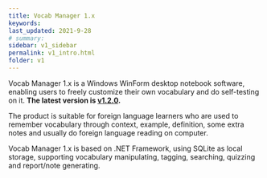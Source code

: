 ```yaml
---
title: Vocab Manager 1.x
keywords: 
last_updated: 2021-9-28
# summary: 
sidebar: v1_sidebar
permalink: v1_intro.html
folder: v1
---
```


Vocab Manager 1.x is a Windows WinForm desktop notebook software, enabling users to freely customize their own vocabulary and do self-testing on it. **The latest version is [v1.2.0](v1_windows_install.md).**

The product is suitable for foreign language learners who are used to remember vocabulary through context, example, definition, some extra notes and usually do foreign language reading on computer.

Vocab Manager 1.x is based on .NET Framework, using SQLite as local storage, supporting vocabulary manipulating, tagging, searching, quizzing and report/note generating.